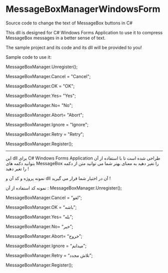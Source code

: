 # MessageBoxManagerWindowsForm
Source code to change the text of MessageBox buttons in C#

This dll is designed for C# Windows Forms Application to use it to compress MessageBox messages in a better sense of text.

The sample project and its code and its dll will be provided to you!

Sample code to use it:

MessageBoxManager.Unregister();

MessageBoxManager.Cancel = "Cancel";

MessageBoxManager.OK = "OK";

MessageBoxManager.Yes= "Yes";

MessageBoxManager.No= "No";

MessageBoxManager.Abort= "Abort";

MessageBoxManager.Ignore = "Ignore";

MessageBoxManager.Retry = "Retry";

MessageBoxManager.Register();

_____________________________________________________________________________________________________________________________________________
این dll برای C# Windows Forms Application طراحی شده است تا با استفاده از آن بتوانید دکمه های MessageBox را تغیر دهید به معنای بهتر شما می توانید متن از دکمه را تغیر دهید !

نمونه پروژه و کد آن و dll آن در اختیار شما قرار می گیرید !

نمونه کد استفاده از آن :
MessageBoxManager.Unregister();

MessageBoxManager.Cancel = “لغو”;

MessageBoxManager.OK = “باشه”;

MessageBoxManager.Yes= “بله”;

MessageBoxManager.No= “خیر”;

MessageBoxManager.Abort= “خروج”;

MessageBoxManager.Ignore = “میدانم”;

MessageBoxManager.Retry = “تلاش مجدد”;

MessageBoxManager.Register();
